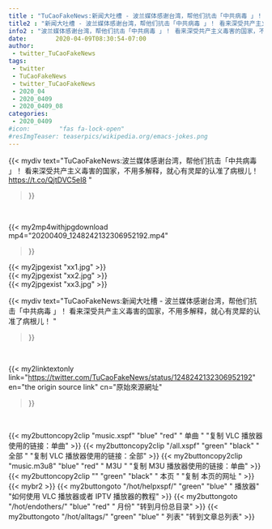 ```yaml
---
title : "TuCaoFakeNews:新闻大吐槽 - 波兰媒体感谢台湾，帮他们抗击「中共病毒 」！ 看来深受共产主义毒害的国家，不用多解释，就心有灵犀的认准了病根儿！ "
title2 : "新闻大吐槽 - 波兰媒体感谢台湾，帮他们抗击「中共病毒 」！ 看来深受共产主义毒害的国家，不用多解释，就心有灵犀的认准了病根儿！ "
info2 : "波兰媒体感谢台湾，帮他们抗击「中共病毒 」！ 看来深受共产主义毒害的国家，不用多解释，就心有灵犀的认准了病根儿！ https://t.co/QjtDVC5eI8 "
date:        2020-04-09T08:30:54-07:00
author:
 - twitter_TuCaoFakeNews
tags:
 - twitter
 - TuCaoFakeNews
 - twitter_TuCaoFakeNews
 - 2020_04
 - 2020_0409
 - 2020_0409_08
categories:
 - 2020_0409
#icon:        "fas fa-lock-open"
#resImgTeaser: teaserpics/wikipedia.org/emacs-jokes.png
---
```


{{< mydiv text="TuCaoFakeNews:波兰媒体感谢台湾，帮他们抗击「中共病毒 」！ 看来深受共产主义毒害的国家，不用多解释，就心有灵犀的认准了病根儿！ https://t.co/QjtDVC5eI8 "
>}}
<br>


{{< my2mp4withjpgdownload mp4="20200409_1248242132306952192.mp4"
>}}

{{< my2jpgexist "xx1.jpg" >}}<br>
{{< my2jpgexist "xx2.jpg" >}}<br>
{{< my2jpgexist "xx3.jpg" >}}<br>



{{< mydiv text="TuCaoFakeNews:新闻大吐槽 - 波兰媒体感谢台湾，帮他们抗击「中共病毒 」！ 看来深受共产主义毒害的国家，不用多解释，就心有灵犀的认准了病根儿！ "
>}}
<br>

{{< my2linktextonly link="https://twitter.com/TuCaoFakeNews/status/1248242132306952192"
en="the origin source link" cn="原始來源網址"
>}}


<br>

{{< my2buttoncopy2clip "music.xspf"        "blue"   "red"    " 单曲 "  "复制 VLC 播放器使用的链接：单曲" >}} {{< my2buttoncopy2clip "/all.xspf"         "green"  "black"  " 全部 "  "复制 VLC 播放器使用的链接：全部" >}} {{< my2buttoncopy2clip "music.m3u8"        "blue"   "red"    " M3U  "    "复制 M3U 播放器使用的链接：单曲" >}} {{< my2buttoncopy2clip ""                  "green"  "black"  " 本页 "    "复制 本页的网址 " >}} {{< mybr2 >}} {{< my2buttongoto      "/hot/helpxspf/"    "green"  "blue"   " 播放器" "如何使用 VLC 播放器或者 IPTV 播放器的教程" >}} {{< my2buttongoto      "/hot/endothers/"   "blue"   "red"    " 月份"   "转到月份总目录" >}} {{< my2buttongoto      "/hot/alltags/"     "green"  "blue"   " 列表"   "转到文章总列表" >}} 

